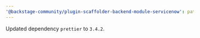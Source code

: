 ```yaml
---
'@backstage-community/plugin-scaffolder-backend-module-servicenow': patch
---
```


Updated dependency `prettier` to `3.4.2`.
